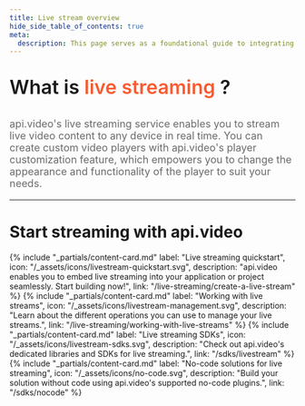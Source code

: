 ```yaml
---
title: Live stream overview
hide_side_table_of_contents: true
meta:
  description: This page serves as a foundational guide to integrating api.video's solutions for live streaming.
---
```


<p style="font-size: 34px; font-weight: 600; text-align: left;">
  <span style="font-size: 34px; font-weight: 600; text-align: left; ">
    What is </span>
  <span style="font-size: 34px; font-weight: 600; text-align: left; color: #fa5b30; text-decoration: none;">
    live streaming</span>
  <span style="font-size: 34px; font-weight: 600; text-align: left; ">?</span>
</p>
</p>

<p style="opacity: 0.8; font-size: 18px; text-align: left;">
  <span style="opacity: 0.8; font-size: 18px; text-align: left;"
    >api.video's live streaming service enables you to stream live video content to any device in real time. 
    You can create custom video players with api.video's player customization feature, 
    which empowers you to change the appearance and functionality of the player to suit your needs.</span
  >
  <br />
</p>

<div class="section-header"> 

<hr/>

# Start streaming with api.video

</div>

<div class="content-cards">
{% include "_partials/content-card.md" label: "Live streaming quickstart", icon: "/_assets/icons/livestream-quickstart.svg", description: "api.video enables you to embed live streaming into your application or project seamlessly. Start building now!", link: "/live-streaming/create-a-live-stream" %}
{% include "_partials/content-card.md" label: "Working with live streams", icon: "/_assets/icons/livestream-management.svg", description: "Learn about the different operations you can use to manage your live streams.", link: "/live-streaming/working-with-live-streams" %}
{% include "_partials/content-card.md" label: "Live streaming SDKs", icon: "/_assets/icons/livestream-sdks.svg", description: "Check out api.video's dedicated libraries and SDKs for live streaming.", link: "/sdks/livestream" %}
{% include "_partials/content-card.md" label: "No-code solutions for live streaming", icon: "/_assets/icons/no-code.svg", description: "Build your solution without code using api.video's supported no-code plugins.", link: "/sdks/nocode" %}
</div>